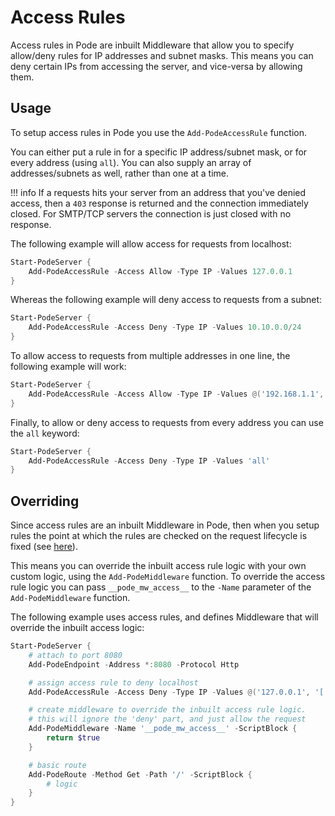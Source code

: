 # Access Rules

Access rules in Pode are inbuilt Middleware that allow you to specify allow/deny rules for IP addresses and subnet masks. This means you can deny certain IPs from accessing the server, and vice-versa by allowing them.

## Usage

To setup access rules in Pode you use the `Add-PodeAccessRule` function.

You can either put a rule in for a specific IP address/subnet mask, or for every address (using `all`). You can also supply an array of addresses/subnets as well, rather than one at a time.

!!! info
    If a requests hits your server from an address that you've denied access, then a `403` response is returned and the connection immediately closed. For SMTP/TCP servers the connection is just closed with no response.

The following example will allow access for requests from localhost:

```powershell
Start-PodeServer {
    Add-PodeAccessRule -Access Allow -Type IP -Values 127.0.0.1
}
```

Whereas the following example will deny access to requests from a subnet:

```powershell
Start-PodeServer {
    Add-PodeAccessRule -Access Deny -Type IP -Values 10.10.0.0/24
}
```

To allow access to requests from multiple addresses in one line, the following example will work:

```powershell
Start-PodeServer {
    Add-PodeAccessRule -Access Allow -Type IP -Values @('192.168.1.1', '192.168.1.2')
}
```

Finally, to allow or deny access to requests from every address you can use the `all` keyword:

```powershell
Start-PodeServer {
    Add-PodeAccessRule -Access Deny -Type IP -Values 'all'
}
```

## Overriding

Since access rules are an inbuilt Middleware in Pode, then when you setup rules the point at which the rules are checked on the request lifecycle is fixed (see [here](../Overview/#order-of-running)).

This means you can override the inbuilt access rule logic with your own custom logic, using the `Add-PodeMiddleware` function. To override the access rule logic you can pass `__pode_mw_access__` to the `-Name` parameter of the `Add-PodeMiddleware` function.

The following example uses access rules, and defines Middleware that will override the inbuilt access logic:

```powershell
Start-PodeServer {
    # attach to port 8080
    Add-PodeEndpoint -Address *:8080 -Protocol Http

    # assign access rule to deny localhost
    Add-PodeAccessRule -Access Deny -Type IP -Values @('127.0.0.1', '[::1]')

    # create middleware to override the inbuilt access rule logic.
    # this will ignore the 'deny' part, and just allow the request
    Add-PodeMiddleware -Name '__pode_mw_access__' -ScriptBlock {
        return $true
    }

    # basic route
    Add-PodeRoute -Method Get -Path '/' -ScriptBlock {
        # logic
    }
}
```
